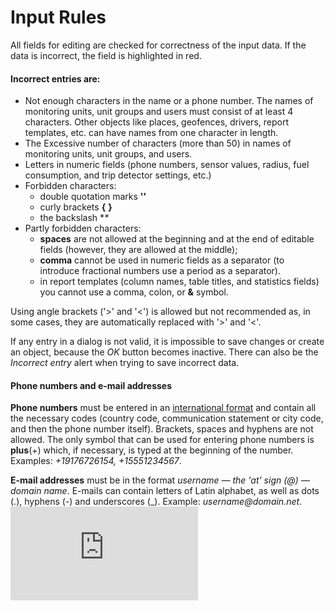 # Input Rules

All fields for editing are checked for correctness of the input data. If the data is incorrect, the field is highlighted in red.

#### Incorrect entries are: <a id="incorrect_entries_are"></a>

* Not enough characters in the name or a phone number. The names of monitoring units, unit groups and users must consist of at least 4 characters. Other objects like places, geofences, drivers, report templates, etc. can have names from one character in length.
* The Excessive number of characters \(more than 50\) in names of monitoring units, unit groups, and users.
* Letters in numeric fields \(phone numbers, sensor values, radius, fuel consumption, and trip detector settings, etc.\)
* Forbidden characters:
  * double quotation marks **''**
  * curly brackets **{** **}**
  * the backslash **\**
* Partly forbidden characters:
  * **spaces** are not allowed at the beginning and at the end of editable fields \(however, they are allowed at the middle\);
  * **comma** cannot be used in numeric fields as a separator \(to introduce fractional numbers use a period as a separator\).
  * in report templates \(column names, table titles, and statistics fields\) you cannot use a comma, colon, or **&** symbol.

Using angle brackets \('&gt;' and '&lt;'\) is allowed but not recommended as, in some cases, they are automatically replaced with '&gt;' and '&lt;'.

If any entry in a dialog is not valid, it is impossible to save changes or create an object, because the _OK_ button becomes inactive. There can also be the _Incorrect entry_ alert when trying to save incorrect data.

#### Phone numbers and e-mail addresses <a id="phone_numbers_and_e-mail_addresses"></a>

**Phone numbers** must be entered in an [international format](http://en.wikipedia.org/wiki/Telephone_numbering_plan#Standards) and contain all the necessary codes \(country code, communication statement or city code, and then the phone number itself\). Brackets, spaces and hyphens are not allowed. The only symbol that can be used for entering phone numbers is **plus**\(+\) which, if necessary, is typed at the beginning of the number. Examples: _+19176726154, +15551234567_.

**E-mail addresses** must be in the format _username — the 'at' sign \(@\) — domain name_. E-mails can contain letters of Latin alphabet, as well as dots \(.\), hyphens \(-\) and underscores \(\_\). Example: _username@domain.net_.![](https://docs.wialon.com/en/hosting/lib/exe/indexer.php?id=user%3Agui%3Ainput&1550214029)

|  |
| :--- |


